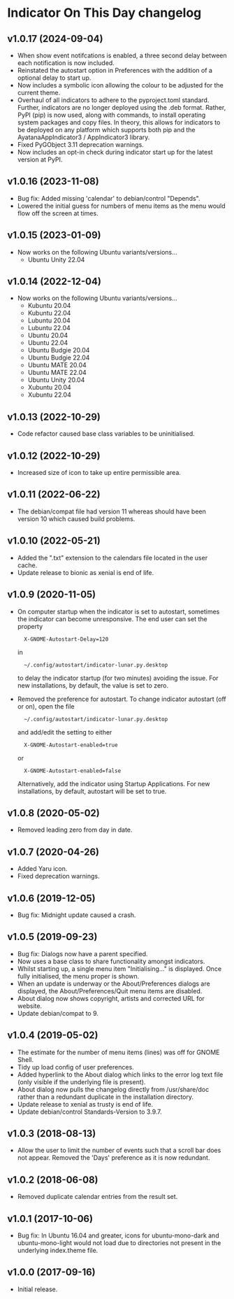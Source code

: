 # Indicator On This Day changelog

## v1.0.17 (2024-09-04)

- When show event notifcations is enabled, a three second delay between each notification is now included.
- Reinstated the autostart option in Preferences with the addition of a optional delay to start up.
- Now includes a symbolic icon allowing the colour to be adjusted for the current theme.
- Overhaul of all indicators to adhere to the pyproject.toml standard.  Further, indicators are no longer deployed using the .deb format.  Rather, PyPI (pip) is now used, along with commands, to install operating system packages and copy files.  In theory, this allows for indicators to be deployed on any platform which supports both pip and the AyatanaAppIndicator3 / AppIndicator3 library.
- Fixed PyGObject 3.11 deprecation warnings.
- Now includes an opt-in check during indicator start up for the latest version at PyPI.


## v1.0.16 (2023-11-08)

- Bug fix: Added missing 'calendar' to debian/control "Depends".
- Lowered the initial guess for numbers of menu items as the menu would flow off the screen at times.


## v1.0.15 (2023-01-09)

- Now works on the following Ubuntu variants/versions...
  - Ubuntu Unity 22.04


## v1.0.14 (2022-12-04)

- Now works on the following Ubuntu variants/versions...
  - Kubuntu 20.04
  - Kubuntu 22.04
  - Lubuntu 20.04
  - Lubuntu 22.04
  - Ubuntu 20.04
  - Ubuntu 22.04
  - Ubuntu Budgie 20.04
  - Ubuntu Budgie 22.04
  - Ubuntu MATE 20.04
  - Ubuntu MATE 22.04
  - Ubuntu Unity 20.04
  - Xubuntu 20.04
  - Xubuntu 22.04


## v1.0.13 (2022-10-29)

- Code refactor caused base class variables to be uninitialised.


## v1.0.12 (2022-10-29)

- Increased size of icon to take up entire permissible area.


## v1.0.11 (2022-06-22)

- The debian/compat file had version 11 whereas should have been version 10 which caused build problems.


## v1.0.10 (2022-05-21)

- Added the ".txt" extension to the calendars file located in the user cache.
- Update release to bionic as xenial is end of life.


## v1.0.9 (2020-11-05)

- On computer startup when the indicator is set to autostart, sometimes the indicator can become unresponsive. The end user can set the property

        X-GNOME-Autostart-Delay=120
    in

        ~/.config/autostart/indicator-lunar.py.desktop

    to delay the indicator startup (for two minutes) avoiding the issue. For new installations, by default, the value is set to zero.
- Removed the preference for autostart. To change indicator autostart (off or on), open the file

        ~/.config/autostart/indicator-lunar.py.desktop

    and add/edit the setting to either

        X-GNOME-Autostart-enabled=true

    or

        X-GNOME-Autostart-enabled=false

    Alternatively, add the indicator using Startup Applications. For new installations, by default, autostart will be set to true.


## v1.0.8 (2020-05-02)

- Removed leading zero from day in date.


## v1.0.7 (2020-04-26)

- Added Yaru icon.
- Fixed deprecation warnings.


## v1.0.6 (2019-12-05)

- Bug fix: Midnight update caused a crash.


## v1.0.5 (2019-09-23)

- Bug fix: Dialogs now have a parent specified.
- Now uses a base class to share functionality amongst indicators.
- Whilst starting up, a single menu item "Initialising..." is displayed. Once fully initialised, the menu proper is shown.
- When an update is underway or the About/Preferences dialogs are displayed, the About/Preferences/Quit menu items are disabled.
- About dialog now shows copyright, artists and corrected URL for website.
- Update debian/compat to 9.


## v1.0.4 (2019-05-02)

- The estimate for the number of menu items (lines) was off for GNOME Shell.
- Tidy up load config of user preferences.
- Added hyperlink to the About dialog which links to the error log text file (only visible if the underlying file is present).
- About dialog now pulls the changelog directly from /usr/share/doc rather than a redundant duplicate in the installation directory.
- Update release to xenial as trusty is end of life.
- Update debian/control Standards-Version to 3.9.7.


## v1.0.3 (2018-08-13)

- Allow the user to limit the number of events such that a scroll bar does not appear.  Removed the 'Days' preference as it is now redundant.


## v1.0.2 (2018-06-08)

- Removed duplicate calendar entries from the result set.


## v1.0.1 (2017-10-06)

- Bug fix: In Ubuntu 16.04 and greater, icons for ubuntu-mono-dark and ubuntu-mono-light would not load due to directories not present in the underlying index.theme file.


## v1.0.0 (2017-09-16)

- Initial release.

